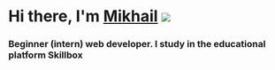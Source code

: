 # Hi there, I'm [Mikhail](https://t.me/Misha_Gorodcov.) ![](https://Mikhail1509.github.io/Project_system/Эвклид/) 
### Beginner (intern) web developer. I study in the educational platform Skillbox 
